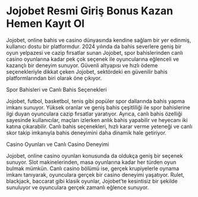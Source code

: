 # Jojobet Resmi Giriş Bonus Kazan Hemen Kayıt Ol
Jojobet, online bahis ve casino dünyasında kendine sağlam bir yer edinmiş, kullanıcı dostu bir platformdur. 2024 yılında da bahis severlere geniş bir oyun yelpazesi ve cazip fırsatlar sunan Jojobet, spor bahislerinden canlı casino oyunlarına kadar pek çok seçenek ile oyuncularına eğlenceli ve kazançlı bir deneyim sunuyor. Güvenli altyapısı ve hızlı ödeme seçenekleriyle dikkat çeken Jojobet, sektördeki en güvenilir bahis platformlarından biri olarak öne çıkıyor.

Spor Bahisleri ve Canlı Bahis Seçenekleri

Jojobet, futbol, basketbol, tenis gibi popüler spor dallarında bahis yapma imkanı sunuyor. Yüksek oranlar ve geniş bahis çeşitliliği ile spor bahislerine ilgi duyan oyunculara cazip fırsatlar yaratıyor. Ayrıca, canlı bahis özelliği sayesinde kullanıcılar, maçları izlerken anlık bahis yapabilir ve heyecanı iki katına çıkarabilir. Canlı bahis seçenekleri, hızlı karar verme yeteneği ve canlı skor takip imkanıyla bahis deneyimini daha dinamik hale getiriyor.

Casino Oyunları ve Canlı Casino Deneyimi

Jojobet, online casino oyunları konusunda da oldukça geniş bir seçenek sunuyor. Slot makinelerinden, masa oyunlarına kadar her türden oyun bulmak mümkün. Canlı casino bölümü ise, gerçek krupiyelerle oynama imkanı tanıyarak, oyunculara gerçek bir casino deneyimi yaşatıyor. Rulet, blackjack, baccarat gibi klasik oyunlar, Jojobet’te kesintisiz bir şekilde sunuluyor ve oyunculara gerçek zamanlı eğlence sunuyor.
